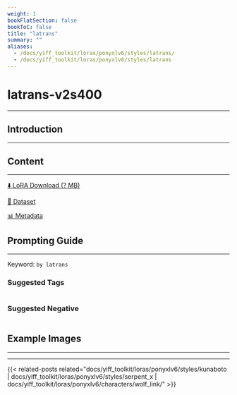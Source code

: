 ```yaml
---
weight: 1
bookFlatSection: false
bookToC: false
title: "latrans"
summary: ""
aliases:
  - /docs/yiff_toolkit/loras/ponyxlv6/styles/latrans/
  - /docs/yiff_toolkit/loras/ponyxlv6/styles/latrans
---
```


<!--markdownlint-disable MD025 MD033 -->

# latrans-v2s400

---

## Introduction

---

## Content

---

[⬇️ LoRA Download (? MB)]()

[📐 Dataset]()

[📊 Metadata]()

## Prompting Guide

---

Keyword: `by latrans`

### Suggested Tags

```md
```

### Suggested Negative

```md
```

## Example Images

---

<div class="image-grid">
  <div class="image-grid-container">
    <a href="">
    </a>
    <a href="">
    </a>
  </div>
</div>

---

<!--
HUGO_SEARCH_EXCLUDE_START
-->
{{< related-posts related="docs/yiff_toolkit/loras/ponyxlv6/styles/kunaboto | docs/yiff_toolkit/loras/ponyxlv6/styles/serpent_x | docs/yiff_toolkit/loras/ponyxlv6/characters/wolf_link/" >}}
<!--
HUGO_SEARCH_EXCLUDE_END
-->
